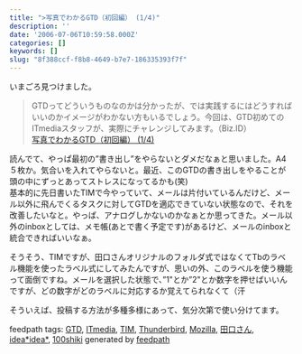 ```yaml
---
title: ">写真でわかるGTD（初回編） (1/4)"
description: ''
date: '2006-07-06T10:59:58.000Z'
categories: []
keywords: []
slug: "8f388ccf-f8b8-4649-b7e7-186335393f7f"
---
```

いまごろ見つけました。

> GTDってどういうものなのかは分かったが、では実践するにはどうすればいいのかイメージがわかない方もいるでしょう。今回は、GTD初めてのITmediaスタッフが、実際にチャレンジしてみます。（Biz.ID）  
> [写真でわかるGTD（初回編） (1/4)](http://www.itmedia.co.jp/bizid/articles/0606/28/news097.html)

読んでて、やっぱ最初の”書き出し”をやらないとダメだなぁと思いました。A4 ５枚か。気合いを入れてやらないと。最近、このGTDの書き出しをやることが頭の中にずっとあってストレスになってるかも(笑)  
基本的に先日書いたTIMで今やっていて、メールは片付いているんだけど、メール以外に飛んでくるタスクに対してGTDを適応できていない状態なので、それを改善したいなと。やっぱ、アナログしかないのかなぁとか思ってきた。メール以外のinboxとしては、メモ帳(あとで書く予定です)があるけど、メールのinboxと統合できればいいなぁ。

そうそう、TIMですが、田口さんオリジナルのフォルダ式ではなくてTbのラベル機能を使ったラベル式にしてみたんですが、思いの外、このラベルを使う機能って面倒ですね。メールを選択した状態で、”1"とか”2"とか数字を押せばいいんですが、どの数字がどのラベルに対応するか覚えてられなくて（汗

そういえば、投稿する方法が多種多様にあって、気分次第で使い分けてます。

feedpath tags: [GTD](http://feedpath.jp/search/index.csp?search_text=GTD), [ITmedia](http://feedpath.jp/search/index.csp?search_text=ITmedia), [TIM](http://feedpath.jp/search/index.csp?search_text=TIM), [Thunderbird](http://feedpath.jp/search/index.csp?search_text=Thunderbird), [Mozilla](http://feedpath.jp/search/index.csp?search_text=Mozilla), [田口さん](http://feedpath.jp/search/index.csp?search_text=%E7%94%B0%E5%8F%A3%E3%81%95%E3%82%93), [idea\*idea\*](http://feedpath.jp/search/index.csp?search_text=idea%2Aidea%2A), [100shiki](http://feedpath.jp/search/index.csp?search_text=100shiki) generated by [feedpath](http://feedpath.jp)